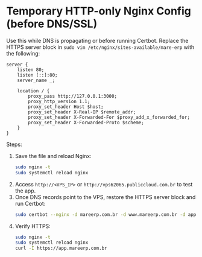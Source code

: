 # Temporary HTTP-only Nginx Config (before DNS/SSL)

Use this while DNS is propagating or before running Certbot. Replace the HTTPS server block in `sudo vim /etc/nginx/sites-available/mare-erp` with the following:

```nginx
server {
    listen 80;
    listen [::]:80;
    server_name _;

    location / {
        proxy_pass http://127.0.0.1:3000;
        proxy_http_version 1.1;
        proxy_set_header Host $host;
        proxy_set_header X-Real-IP $remote_addr;
        proxy_set_header X-Forwarded-For $proxy_add_x_forwarded_for;
        proxy_set_header X-Forwarded-Proto $scheme;
    }
}
```

Steps:
1. Save the file and reload Nginx:
   ```bash
   sudo nginx -t
   sudo systemctl reload nginx
   ```
2. Access `http://<VPS_IP>` or `http://vps62065.publiccloud.com.br` to test the app.
3. Once DNS records point to the VPS, restore the HTTPS server block and run Certbot:
   ```bash
   sudo certbot --nginx -d mareerp.com.br -d www.mareerp.com.br -d app.mareerp.com.br
   ```
4. Verify HTTPS:
   ```bash
   sudo nginx -t
   sudo systemctl reload nginx
   curl -I https://app.mareerp.com.br
   ```
